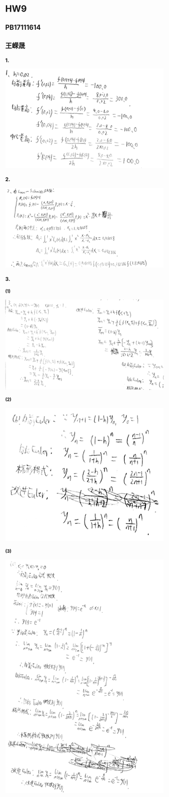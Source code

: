 # HW9
## PB17111614
## 王嵘晟
### 1.
![](1.jpg)  
### 2.
![](2.jpg)
### 3.
#### (1)
![](3.jpg)
#### (2)
![](4.jpg)
#### (3)
![](5.jpg)